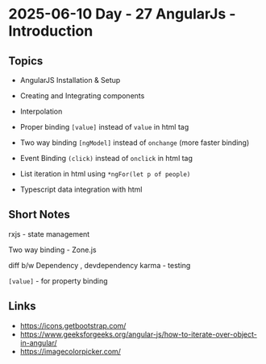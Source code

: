 # 2025-06-10    Day - 27 AngularJs - Introduction

## Topics

- AngularJS Installation & Setup

- Creating and Integrating components

- Interpolation

- Proper binding `[value]` instead of `value` in html tag

- Two way binding `[ngModel]` instead of `onchange` (more faster binding)

- Event Binding `(click)` instead of `onclick` in html tag

- List iteration in html using `*ngFor(let p of people)`

- Typescript data integration with html

## Short Notes

rxjs - state management

Two way binding - Zone.js

diff b/w Dependency , devdependency
karma - testing

`[value]` - for property binding

## Links
- https://icons.getbootstrap.com/
- https://www.geeksforgeeks.org/angular-js/how-to-iterate-over-object-in-angular/
- https://imagecolorpicker.com/